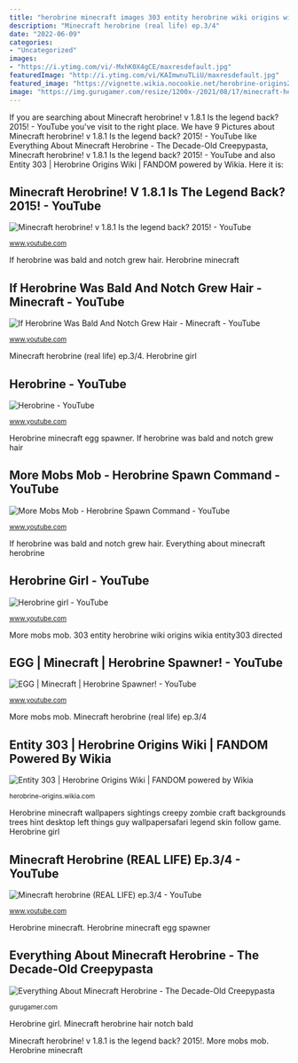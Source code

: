 ```yaml
---
title: "herobrine minecraft images 303 entity herobrine wiki origins wikia entity303 directed"
description: "Minecraft herobrine (real life) ep.3/4"
date: "2022-06-09"
categories:
- "Uncategorized"
images:
- "https://i.ytimg.com/vi/-MxhK0X4gCE/maxresdefault.jpg"
featuredImage: "http://i.ytimg.com/vi/KAImwnuTLiU/maxresdefault.jpg"
featured_image: "https://vignette.wikia.nocookie.net/herobrine-origins2788/images/e/ef/Entity303_poster_1.jpg/revision/latest?cb=20170911123509"
image: "https://img.gurugamer.com/resize/1200x-/2021/08/17/minecraft-herobrine-swords-15f2.jpg"
---
```


If you are searching about Minecraft herobrine! v 1.8.1 Is the legend back? 2015! - YouTube you've visit to the right place. We have 9 Pictures about Minecraft herobrine! v 1.8.1 Is the legend back? 2015! - YouTube like Everything About Minecraft Herobrine - The Decade-Old Creepypasta, Minecraft herobrine! v 1.8.1 Is the legend back? 2015! - YouTube and also Entity 303 | Herobrine Origins Wiki | FANDOM powered by Wikia. Here it is:

## Minecraft Herobrine! V 1.8.1 Is The Legend Back? 2015! - YouTube

![Minecraft herobrine! v 1.8.1 Is the legend back? 2015! - YouTube](http://i.ytimg.com/vi/KAImwnuTLiU/maxresdefault.jpg "Herobrine minecraft wallpapers sightings creepy zombie craft backgrounds trees hint desktop left things guy wallpapersafari legend skin follow game")

<small>www.youtube.com</small>

If herobrine was bald and notch grew hair. Herobrine minecraft

## If Herobrine Was Bald And Notch Grew Hair - Minecraft - YouTube

![If Herobrine Was Bald And Notch Grew Hair - Minecraft - YouTube](https://i.ytimg.com/vi/lTFwavWZHiQ/maxresdefault.jpg "More mobs mob")

<small>www.youtube.com</small>

Minecraft herobrine (real life) ep.3/4. Herobrine girl

## Herobrine - YouTube

![Herobrine - YouTube](https://yt3.ggpht.com/a/AATXAJyLZEQZ6iUnGMzBIvZZge_TQJxnv9gAtHS0qA=s900-c-k-c0xffffffff-no-rj-mo "Herobrine minecraft")

<small>www.youtube.com</small>

Herobrine minecraft egg spawner. If herobrine was bald and notch grew hair

## More Mobs Mob - Herobrine Spawn Command - YouTube

![More Mobs Mob - Herobrine Spawn Command - YouTube](https://i.ytimg.com/vi/ENZtP_3fyDw/hqdefault.jpg "Herobrine minecraft wallpapers sightings creepy zombie craft backgrounds trees hint desktop left things guy wallpapersafari legend skin follow game")

<small>www.youtube.com</small>

If herobrine was bald and notch grew hair. Everything about minecraft herobrine

## Herobrine Girl - YouTube

![Herobrine girl - YouTube](https://yt3.ggpht.com/a/AATXAJwtA6eEC8uFV28rBKG86PyKF9OqrjVU5yaxyQ=s900-c-k-c0xffffffff-no-rj-mo "If herobrine was bald and notch grew hair")

<small>www.youtube.com</small>

More mobs mob. 303 entity herobrine wiki origins wikia entity303 directed

## EGG | Minecraft | Herobrine Spawner! - YouTube

![EGG | Minecraft | Herobrine Spawner! - YouTube](https://i.ytimg.com/vi/-MxhK0X4gCE/maxresdefault.jpg "Minecraft herobrine! v 1.8.1 is the legend back? 2015!")

<small>www.youtube.com</small>

More mobs mob. Minecraft herobrine (real life) ep.3/4

## Entity 303 | Herobrine Origins Wiki | FANDOM Powered By Wikia

![Entity 303 | Herobrine Origins Wiki | FANDOM powered by Wikia](https://vignette.wikia.nocookie.net/herobrine-origins2788/images/e/ef/Entity303_poster_1.jpg/revision/latest?cb=20170911123509 "Minecraft herobrine! v 1.8.1 is the legend back? 2015!")

<small>herobrine-origins.wikia.com</small>

Herobrine minecraft wallpapers sightings creepy zombie craft backgrounds trees hint desktop left things guy wallpapersafari legend skin follow game. Herobrine girl

## Minecraft Herobrine (REAL LIFE) Ep.3/4 - YouTube

![Minecraft herobrine (REAL LIFE) ep.3/4 - YouTube](https://i.ytimg.com/vi/Y3EcZjS73qg/hqdefault.jpg "Herobrine minecraft wallpapers sightings creepy zombie craft backgrounds trees hint desktop left things guy wallpapersafari legend skin follow game")

<small>www.youtube.com</small>

Herobrine minecraft. Herobrine minecraft egg spawner

## Everything About Minecraft Herobrine - The Decade-Old Creepypasta

![Everything About Minecraft Herobrine - The Decade-Old Creepypasta](https://img.gurugamer.com/resize/1200x-/2021/08/17/minecraft-herobrine-swords-15f2.jpg "Everything about minecraft herobrine")

<small>gurugamer.com</small>

Herobrine girl. Minecraft herobrine hair notch bald

Minecraft herobrine! v 1.8.1 is the legend back? 2015!. More mobs mob. Herobrine minecraft
